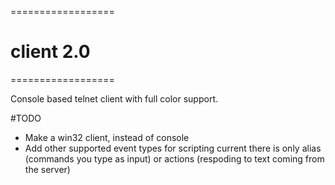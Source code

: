 ==================
# client 2.0
==================


Console based telnet client with full color support.

#TODO
- Make a win32 client, instead of console
- Add other supported event types for scripting current there is only alias (commands you type as input) or actions (respoding to text coming from the server)


